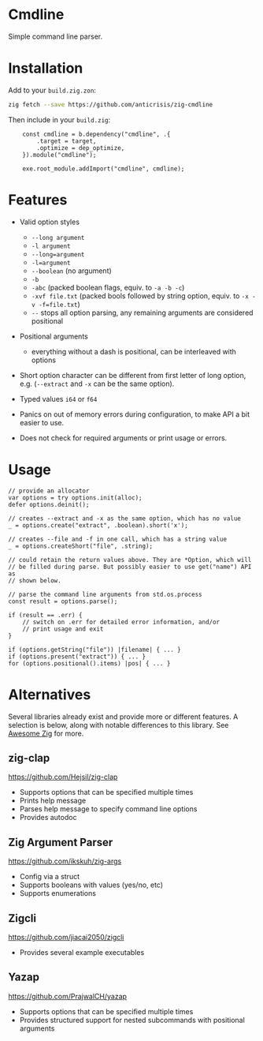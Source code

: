# Cmdline

Simple command line parser.

# Installation
Add to your `build.zig.zon`:
```sh
zig fetch --save https://github.com/anticrisis/zig-cmdline
```

Then include in your `build.zig`:

```zig
    const cmdline = b.dependency("cmdline", .{
        .target = target,
        .optimize = dep_optimize,
    }).module("cmdline");

    exe.root_module.addImport("cmdline", cmdline);
```

# Features

- Valid option styles
  - `--long argument`
  - `-l argument`
  - `--long=argument`
  - `-l=argument`
  - `--boolean` (no argument)
  - `-b`
  - `-abc` (packed boolean flags, equiv. to `-a -b -c`)
  - `-xvf file.txt` (packed bools followed by string option, equiv. to
    `-x -v -f=file.txt`)
  - `--` stops all option parsing, any remaining arguments are
    considered positional

- Positional arguments
  - everything without a dash is positional, can be interleaved with
    options

- Short option character can be different from first letter of long
  option, e.g. (`--extract` and `-x` can be the same option).

- Typed values `i64` or `f64`

- Panics on out of memory errors during configuration, to make API a
  bit easier to use.

- Does not check for required arguments or print usage or errors.


# Usage
```zig
// provide an allocator
var options = try options.init(alloc);
defer options.deinit();

// creates --extract and -x as the same option, which has no value
_ = options.create("extract", .boolean).short('x');

// creates --file and -f in one call, which has a string value
_ = options.createShort("file", .string);

// could retain the return values above. They are *Option, which will
// be filled during parse. But possibly easier to use get("name") API as
// shown below.

// parse the command line arguments from std.os.process
const result = options.parse();

if (result == .err) {
    // switch on .err for detailed error information, and/or
    // print usage and exit
}

if (options.getString("file")) |filename| { ... }
if (options.present("extract")) { ... }
for (options.positional().items) |pos| { ... }
```

# Alternatives

Several libraries already exist and provide more or different
features. A selection is below, along with notable differences to this
library. See [Awesome Zig](https://github.com/zigcc/awesome-zig) for more.

## zig-clap
https://github.com/Hejsil/zig-clap

- Supports options that can be specified multiple times
- Prints help message
- Parses help message to specify command line options
- Provides autodoc

## Zig Argument Parser
https://github.com/ikskuh/zig-args

- Config via a struct
- Supports booleans with values (yes/no, etc)
- Supports enumerations

## Zigcli
https://github.com/jiacai2050/zigcli

- Provides several example executables

## Yazap
https://github.com/PrajwalCH/yazap

- Supports options that can be specified multiple times
- Provides structured support for nested subcommands with positional
  arguments
